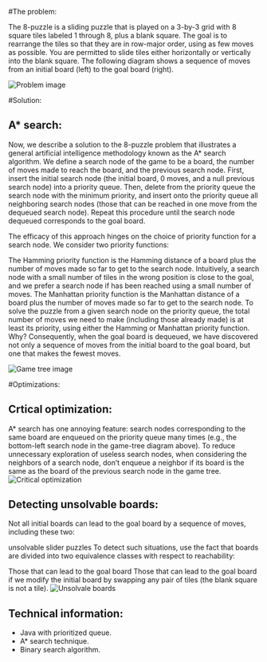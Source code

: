 #The problem:

The 8-puzzle is a sliding puzzle that is played on a 3-by-3 grid with 8 square tiles labeled 1 through 8, plus a blank square. The goal is to rearrange the tiles so that they are in row-major order, using as few moves as possible. You are permitted to slide tiles either horizontally or vertically into the blank square. The following diagram shows a sequence of moves from an initial board (left) to the goal board (right).

![Problem image](https://coursera.cs.princeton.edu/algs4/assignments/8puzzle/4moves.png)

#Solution:

## A* search:

Now, we describe a solution to the 8-puzzle problem that illustrates a general artificial intelligence methodology known as the A* search algorithm. We define a search node of the game to be a board, the number of moves made to reach the board, and the previous search node. First, insert the initial search node (the initial board, 0 moves, and a null previous search node) into a priority queue. Then, delete from the priority queue the search node with the minimum priority, and insert onto the priority queue all neighboring search nodes (those that can be reached in one move from the dequeued search node). Repeat this procedure until the search node dequeued corresponds to the goal board.

The efficacy of this approach hinges on the choice of priority function for a search node. We consider two priority functions:

The Hamming priority function is the Hamming distance of a board plus the number of moves made so far to get to the search node. Intuitively, a search node with a small number of tiles in the wrong position is close to the goal, and we prefer a search node if has been reached using a small number of moves.
The Manhattan priority function is the Manhattan distance of a board plus the number of moves made so far to get to the search node.
To solve the puzzle from a given search node on the priority queue, the total number of moves we need to make (including those already made) is at least its priority, using either the Hamming or Manhattan priority function. Why? Consequently, when the goal board is dequeued, we have discovered not only a sequence of moves from the initial board to the goal board, but one that makes the fewest moves.

![Game tree image](https://coursera.cs.princeton.edu/algs4/assignments/8puzzle/game-tree.png)

#Optimizations:
## Crtical optimization:

A* search has one annoying feature: search nodes corresponding to the same board are enqueued on the priority queue many times (e.g., the bottom-left search node in the game-tree diagram above). To reduce unnecessary exploration of useless search nodes, when considering the neighbors of a search node, don’t enqueue a neighbor if its board is the same as the board of the previous search node in the game tree.
![Critical optimization](https://coursera.cs.princeton.edu/algs4/assignments/8puzzle/critical-optimization.png)

## Detecting unsolvable boards:

Not all initial boards can lead to the goal board by a sequence of moves, including these two:

unsolvable slider puzzles
To detect such situations, use the fact that boards are divided into two equivalence classes with respect to reachability:

Those that can lead to the goal board
Those that can lead to the goal board if we modify the initial board by swapping any pair of tiles (the blank square is not a tile).
![Unsolvale boards](https://coursera.cs.princeton.edu/algs4/assignments/8puzzle/unsolvable.png)

## Technical information:

- Java with prioritized queue.
- A* search technique.
- Binary search algorithm.


